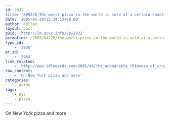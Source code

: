 ```yaml
---
id: 2932
title: '&#8220;The worst pizza in the world is sold at a certain snack counter in Edinburgh.&#8221;'
date: '2005-04-29T15:34:13+00:00'
author: Kellan
layout: post
guid: 'http://lm.quxx.info/?p=2932'
permalink: /2005/04/29/the-worst-pizza-in-the-world-is-sold-at-a-certain-snack-counter-in-edinburgh/
typo_id:
    - '2930'
mt_id:
    - '2964'
link_related:
    - 'http://www.idlewords.com/2005/04/the_unbearable_thinness_of_crust.htm'
raw_content:
    - 'On New York pizza and more'
categories:
    - Aside
tags:
    - nyc
    - pizza
---
```


On New York pizza and more
